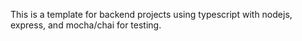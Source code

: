 This is a template for backend projects using typescript with nodejs, express, and mocha/chai for testing.
